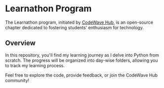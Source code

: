 # Learnathon Program

The Learnathon program, initiated by [CodeWave Hub](https://codewavehub.tech/), is an open-source chapter dedicated to fostering students' enthusiasm for technology.

## Overview

In this repository, you'll find my learning journey as I delve into Python from scratch. The progress will be organized into day-wise folders, allowing you to track my learning process.

Feel free to explore the code, provide feedback, or join the CodeWave Hub community!
